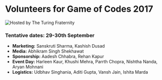 # Volunteers for Game of Codes 2017

![Hosted by The Turing Fraternity](https://github.com/TuringFraternity/GOC_Volunteers/blob/master/TuringF%20poster_1.jpg)

### Tentative dates: 29-30th September

* <b>Marketing:</b> Sanskruti Sharma, Kashish Dusad
* <b> Media:</b> Abhikram Singh Shekhawat
* <b> Sponsorship:</b> Aadesh Chhabra, Rehan Kapur
* <b> Event Day:</b> Harleen Kaur, Khushi Mehra, Parrth Chopra, Nishtha Nanda, Aryan Mohnani
* <b> Logistics:</b> Udbhav Singhania, Aditi Gupta, Vansh Jain, Ishita Marda
